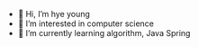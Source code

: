 - 👋 Hi, I’m hye young
- 👀 I’m interested in computer science
- 🌱 I’m currently learning algorithm, Java Spring


<!---
hyeylee/hyeylee is a ✨ special ✨ repository because its `README.md` (this file) appears on your GitHub profile.
You can click the Preview link to take a look at your changes.
--->
